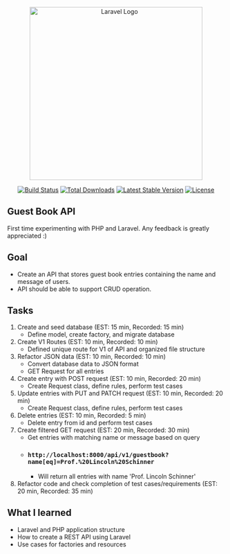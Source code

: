 <p align="center"><a href="https://laravel.com" target="_blank"><img src="https://raw.githubusercontent.com/laravel/art/master/logo-lockup/5%20SVG/2%20CMYK/1%20Full%20Color/laravel-logolockup-cmyk-red.svg" width="400" alt="Laravel Logo"></a></p>

<p align="center">
<a href="https://travis-ci.org/laravel/framework"><img src="https://travis-ci.org/laravel/framework.svg" alt="Build Status"></a>
<a href="https://packagist.org/packages/laravel/framework"><img src="https://img.shields.io/packagist/dt/laravel/framework" alt="Total Downloads"></a>
<a href="https://packagist.org/packages/laravel/framework"><img src="https://img.shields.io/packagist/v/laravel/framework" alt="Latest Stable Version"></a>
<a href="https://packagist.org/packages/laravel/framework"><img src="https://img.shields.io/packagist/l/laravel/framework" alt="License"></a>
</p>

## Guest Book API
First time experimenting with PHP and Laravel. Any feedback is greatly appreciated :)

## Goal
- Create an API that stores guest book entries containing the name and message of users. 
- API should be able to support CRUD operation.

## Tasks
1) Create and seed database (EST: 15 min, Recorded: 15 min)
    - Define model, create factory, and migrate database
2) Create V1 Routes (EST: 10 min, Recorded: 10 min)
	- Defined unique route for V1 of API and organized file structure
3) Refactor JSON data (EST: 10 min, Recorded: 10 min)
	- Convert database data to JSON format 
	- GET Request for all entries
4) Create entry with POST request (EST: 10 min, Recorded: 20 min)
	- Create Request class, define rules, perform test cases
5) Update entries with PUT and PATCH request (EST: 10 min, Recorded: 20 min)
	- Create Request class, define rules, perform test cases
6) Delete entries (EST: 10 min, Recorded: 5 min)
	- Delete entry from id and perform test cases
7) Create filtered GET request (EST: 20 min, Recorded: 30 min) 
	- Get entries with matching name or message based on query
    - ### `http://localhost:8000/api/v1/guestbook?name[eq]=Prof.%20Lincoln%20Schinner`
	    -  Will return all entries with name 'Prof. Lincoln Schinner'
8) Refactor code and check completion of test cases/requirements (EST: 20 min, Recorded: 35 min)

## What I learned
- Laravel and PHP application structure
- How to create a REST API using Laravel
- Use cases for factories and resources
